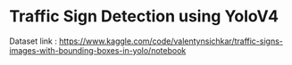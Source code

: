 # Traffic Sign Detection using YoloV4

Dataset link : https://www.kaggle.com/code/valentynsichkar/traffic-signs-images-with-bounding-boxes-in-yolo/notebook
